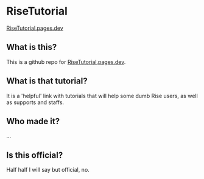 # RiseTutorial
[RiseTutorial.pages.dev](https://risetutorial.pages.dev/)

## What is this?
This is a github repo for [RiseTutorial.pages.dev](https://risetutorial.pages.dev/).

## What is that tutorial?
It is a 'helpful' link with tutorials that will help some dumb Rise users, as well as supports and staffs.

## Who made it?
...

## Is this official?
Half half I will say but official, no.
